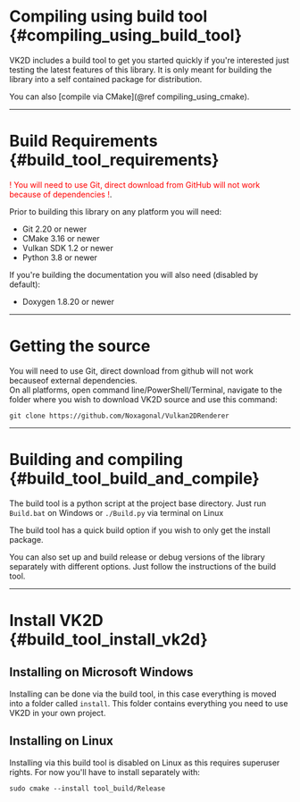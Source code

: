 Compiling using build tool			{#compiling_using_build_tool}
==========================

VK2D includes a build tool to get you started quickly if you're interested just testing the latest features of this library.
It is only meant for building the library into a self contained package for distribution.

You can also [compile via CMake](@ref compiling_using_cmake).

------

# Build Requirements				{#build_tool_requirements}

<span style="color:red">! You will need to use Git, direct download from GitHub will not work because of dependencies !</span>.

Prior to building this library on any platform you will need:
- Git 2.20 or newer
- CMake 3.16 or newer
- Vulkan SDK 1.2 or newer
- Python 3.8 or newer

If you're building the documentation you will also need (disabled by default):
- Doxygen 1.8.20 or newer

------

# Getting the source

You will need to use Git, direct download from github will not work becauseof external dependencies. <br>
On all platforms, open command line/PowerShell/Terminal, navigate to the folder where you wish to download
VK2D source and use this command:
```
git clone https://github.com/Noxagonal/Vulkan2DRenderer
```

------

# Building and compiling			{#build_tool_build_and_compile}

The build tool is a python script at the project base directory. Just run `Build.bat` on Windows or `./Build.py`
via terminal on Linux

The build tool has a quick build option if you wish to only get the install package.

You can also set up and build release or debug versions of the library separately with different options.
Just follow the instructions of the build tool.

------

# Install VK2D						{#build_tool_install_vk2d}

## Installing on Microsoft Windows

Installing can be done via the build tool, in this case everything is moved into a folder called `install`.
This folder contains everything you need to use VK2D in your own project.

## Installing on Linux

Installing via this build tool is disabled on Linux as this requires superuser rights.
For now you'll have to install separately with:
```
sudo cmake --install tool_build/Release
```
